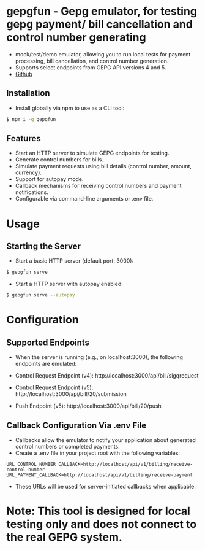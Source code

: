 # gepgfun - Gepg emulator, for testing gepg payment/ bill cancellation and control number generating
- mock/test/demo emulator, allowing you to run local tests for payment processing, bill cancellation, and control number generation. 
- Supports select endpoints from GEPG API versions 4 and 5.
- [Github](https://www.npmjs.com/package/gepgfun)

## Installation
- Install globally via npm to use as a CLI tool:
```bash
$ npm i -g gepgfun
```

## Features
- Start an HTTP server to simulate GEPG endpoints for testing.
- Generate control numbers for bills.
- Simulate payment requests using bill details (control number, amount, currency).
- Support for autopay mode.
- Callback mechanisms for receiving control numbers and payment notifications.
- Configurable via command-line arguments or .env file.

# Usage
## Starting the Server
- Start a basic HTTP server (default port: 3000):
```bash
$ gepgfun serve
```
- Start a HTTP server with autopay enabled:
```bash
$ gepgfun serve --autopay
```

# Configuration
## Supported Endpoints
- When the server is running (e.g., on localhost:3000), the following endpoints are emulated:

- Control Request Endpoint (v4): http://localhost:3000/api/bill/sigqrequest
- Control Request Endpoint (v5): http://localhost:3000/api/bill/20/submission
- Push Endpoint (v5): http://localhost:3000/api/bill/20/push

## Callback Configuration Via .env File
- Callbacks allow the emulator to notify your application about generated control numbers or completed payments.
- Create a .env file in your project root with the following variables:
```env
URL_CONTROL_NUMBER_CALLBACK=http://localhost/api/v1/billing/receive-control-number
URL_PAYMENT_CALLBACK=http://localhost/api/v1/billing/receive-payment
```
- These URLs will be used for server-initiated callbacks when applicable.

# Note: This tool is designed for local testing only and does not connect to the real GEPG system.
